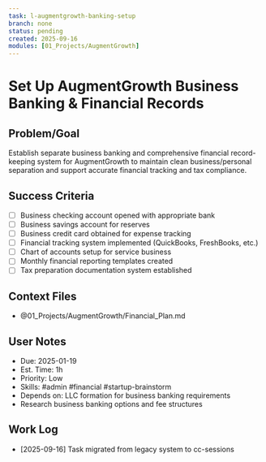 ```yaml
---
task: l-augmentgrowth-banking-setup
branch: none
status: pending
created: 2025-09-16
modules: [01_Projects/AugmentGrowth]
---
```


# Set Up AugmentGrowth Business Banking & Financial Records

## Problem/Goal
Establish separate business banking and comprehensive financial record-keeping system for AugmentGrowth to maintain clean business/personal separation and support accurate financial tracking and tax compliance.

## Success Criteria
- [ ] Business checking account opened with appropriate bank
- [ ] Business savings account for reserves
- [ ] Business credit card obtained for expense tracking
- [ ] Financial tracking system implemented (QuickBooks, FreshBooks, etc.)
- [ ] Chart of accounts setup for service business
- [ ] Monthly financial reporting templates created
- [ ] Tax preparation documentation system established

## Context Files
- @01_Projects/AugmentGrowth/Financial_Plan.md

## User Notes
- Due: 2025-01-19
- Est. Time: 1h
- Priority: Low
- Skills: #admin #financial #startup-brainstorm
- Depends on: LLC formation for business banking requirements
- Research business banking options and fee structures

## Work Log
- [2025-09-16] Task migrated from legacy system to cc-sessions